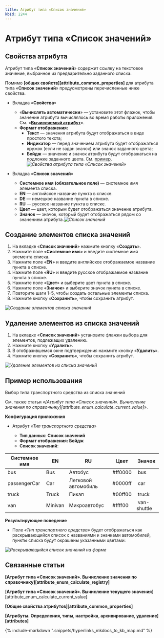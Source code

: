 ```yaml
---
title: Атрибут типа «Список значений»
kbId: 2244
---
```


# Атрибут типа «Список значений»

## Свойства атрибута

Атрибут типа «**Список значений**» содержит ссылку на текстовое значение, выбранное из предварительно заданного списка.

Помимо **[общих свойств][attribute_common_properties]** для атрибута типа «**Список значений**» предусмотрены перечисленные ниже свойства.

- Вкладка «**Свойства**»

    - «**Вычислять автоматически**» — установите этот флажок, чтобы значение атрибута вычислялось во время работы приложения. См. «**[Вычисляемый атрибут](calculated_attribute.html)**».
    - **Формат отображения:**
        - **Текст** — значения атрибута будут отображаться в виде простого текста;
        - **Индикатор** — перед значением атрибута будет отображаться кружок (если не задан значок) или значок заданного цвета;
        - **Бейдж** — значение и значок атрибута будут отображаться на подложке заданного цвета. См. [пример](#пример-использования)._![Свойства атрибута типа «Список значений»](https://kb.comindware.ru/assets/attribute_enum_properties.png)_
- Вкладка «**Список значений**»

    - **Системное имя** **(обязательное поле)** — системное имя элемента списка.
    - **EN** — английское название пункта в списке.
    - **DE** — немецкое название пункта в списке.
    - **RU** — русское название пункта в списке.
    - **Цвет** — цвет, которым будет отображаться значение атрибута.
    - **Значок** — значок, который будет отображаться рядом со значением атрибута._![Список значений](https://kb.comindware.ru/assets/attribute_enum_properties_value_list_tab.png)_

## Создание элементов списка значений

1. На вкладке «**Список значений**» нажмите кнопку «**Создать**».
2. Нажмите поле «**Системное имя**» и введите системное имя элемента списка.
3. Нажмите поле «**EN**» и введите английское отображаемое название пункта в списке.
4. Нажмите поле «**RU**» и введите русское отображаемое название пункта в списке.
5. Нажмите поле «**Цвет**» и выберите цвет пункта в списке.
6. Нажмите поле «**Значок**» и выберите значок пункта в списке.
7. Повторите шаги 1–5, чтобы создать остальные элементы списка.
8. Нажмите кнопку «**Сохранить**», чтобы сохранить атрибут.

_![Создание элементов списка значений](https://kb.comindware.ru/assets/attribute_enum_create_value_list.png)_

## Удаление элементов из списка значений

1. На вкладке «**Список значений**» установите флажки выбора для элементов, подлежащих удалению.
2. Нажмите кнопку «**Удалить**».
3. В отобразившемся окне подтверждения нажмите кнопку «**Удалить**».
4. Нажмите кнопку «**Сохранить**», чтобы сохранить атрибут.

_![Удаление элементов из списка значений](https://kb.comindware.ru/assets/attribute_enum_delete_values.png)_

## Пример использования

Выбор типа транспортного средства из списка значений

См. также статьи *«[Атрибут типа «Список значений». Вычисление значения по справочнику][attribute_enum_calculate_current_value]»*.

**Конфигурация приложения**

- Атрибут *«Тип транспортного средства»*

    - **Тип данных**: **Список значений**
    - **Формат отображения: Бейдж**
    - **Список значений:**

| Системное имя | EN | RU | Цвет | Значок |
| --- | --- | --- | --- | --- |
| bus | Bus | Автобус | #ff0000 | *‌* bus |
| passengerCar | Car | Легковой автомобиль | #0000ff | *‌* car |
| truck | Truck | Пикап | #00ff00 | *‌* truck |
| van | Minivan | Микроавтобус | #ffff00 | *‌* van-shuttle |

**Результирующее поведение**

- Поле *«Тип транспортного средства»* будет отображаться как раскрывающийся список с названиями и значками автомобилей, пункты списка будут окрашены указанными цветами:

_![Раскрывающийся список значений на форме](https://kb.comindware.ru/assets/attribute_enum_example.png)_

## Связанные статьи

**[Атрибут типа «Список значений». Вычисление значения по справочнику][attribute_enum_calculate_registry]**

[**Атрибут типа «Список значений». Вычисление текущего значения**][attribute_enum_calculate_current_value]

**[Общие свойства атрибутов][attribute_common_properties]**

**[Атрибуты. Определения, типы, настройка, архивирование, удаление][attributes]**

{% include-markdown ".snippets/hyperlinks_mkdocs_to_kb_map.md" %}
